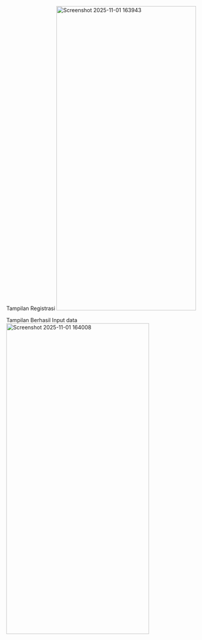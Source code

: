Tampilan Registrasi
<img width="368" height="801" alt="Screenshot 2025-11-01 163943" src="https://github.com/user-attachments/assets/a0f4bf90-737e-45f7-8ebc-aa2d423a5435" />

Tampilan Berhasil Input data
<img width="376" height="818" alt="Screenshot 2025-11-01 164008" src="https://github.com/user-attachments/assets/f2842008-8c51-47b5-a52d-ba8f4a5c1815" />
